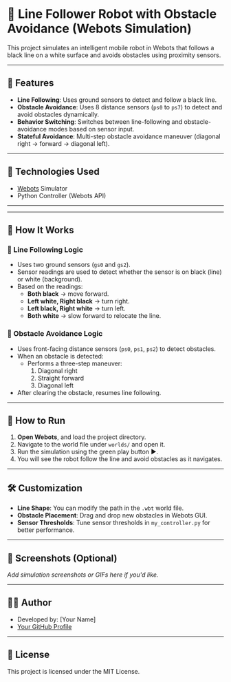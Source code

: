 # 🤖 Line Follower Robot with Obstacle Avoidance (Webots Simulation)

This project simulates an intelligent mobile robot in Webots that follows a black line on a white surface and avoids obstacles using proximity sensors.

---

## 📌 Features

- **Line Following**: Uses ground sensors to detect and follow a black line.
- **Obstacle Avoidance**: Uses 8 distance sensors (`ps0` to `ps7`) to detect and avoid obstacles dynamically.
- **Behavior Switching**: Switches between line-following and obstacle-avoidance modes based on sensor input.
- **Stateful Avoidance**: Multi-step obstacle avoidance maneuver (diagonal right → forward → diagonal left).

---

## 🚀 Technologies Used

- [Webots](https://cyberbotics.com/) Simulator
- Python Controller (Webots API)

---


---

## 🧠 How It Works

### 🖤 Line Following Logic
- Uses two ground sensors (`gs0` and `gs2`).
- Sensor readings are used to detect whether the sensor is on black (line) or white (background).
- Based on the readings:
  - **Both black** → move forward.
  - **Left white, Right black** → turn right.
  - **Left black, Right white** → turn left.
  - **Both white** → slow forward to relocate the line.

### 🧱 Obstacle Avoidance Logic
- Uses front-facing distance sensors (`ps0`, `ps1`, `ps2`) to detect obstacles.
- When an obstacle is detected:
  - Performs a three-step maneuver:
    1. Diagonal right
    2. Straight forward
    3. Diagonal left
- After clearing the obstacle, resumes line following.

---

## 🧪 How to Run

1. **Open Webots**, and load the project directory.
2. Navigate to the world file under `worlds/` and open it.
3. Run the simulation using the green play button ▶️.
4. You will see the robot follow the line and avoid obstacles as it navigates.

---

## 🛠️ Customization

- **Line Shape**: You can modify the path in the `.wbt` world file.
- **Obstacle Placement**: Drag and drop new obstacles in Webots GUI.
- **Sensor Thresholds**: Tune sensor thresholds in `my_controller.py` for better performance.

---

## 📸 Screenshots (Optional)

_Add simulation screenshots or GIFs here if you'd like._

---

## 🧑‍💻 Author

- Developed by: [Your Name]
- [Your GitHub Profile](https://github.com/your-username)

---

## 📃 License

This project is licensed under the MIT License.
